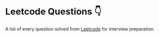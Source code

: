 # Leetcode Questions :point_down:

A list of every question solved from [Leetcode](https://leetcode.com/) for interview preparation.



